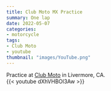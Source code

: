 ```yaml
---
title: Club Moto MX Practice
summary: One lap
date: 2022-05-07
categories:
- motorcycle
tags:
- Club Moto
- youtube
thumbnail: "images/YouTube.png"
---
```


Practice at [Club Moto](http://www.clubmoto.com) in Livermore, CA.  
{{< youtube dXhVHBOl3Aw >}}
